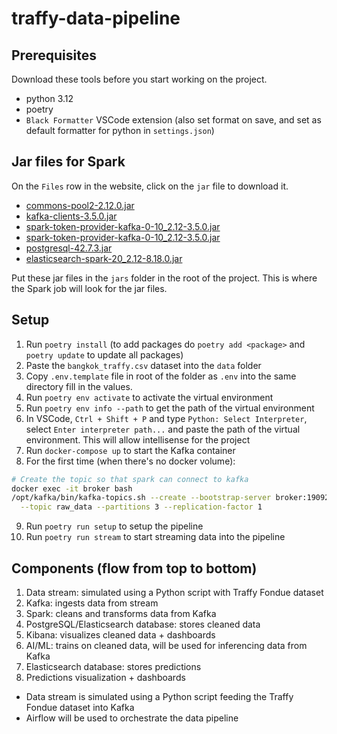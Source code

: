 # traffy-data-pipeline

## Prerequisites

Download these tools before you start working on the project.

- python 3.12
- poetry
- `Black Formatter` VSCode extension (also set format on save, and set as default formatter for python in `settings.json`)

## Jar files for Spark

On the `Files` row in the website, click on the `jar` file to download it.

- [commons-pool2-2.12.0.jar](https://mvnrepository.com/artifact/org.apache.commons/commons-pool2/2.12.0)
- [kafka-clients-3.5.0.jar](https://mvnrepository.com/artifact/org.apache.kafka/kafka-clients/3.5.0)
- [spark-token-provider-kafka-0-10_2.12-3.5.0.jar](https://mvnrepository.com/artifact/org.apache.spark/spark-sql-kafka-0-10_2.12/3.5.0)
- [spark-token-provider-kafka-0-10_2.12-3.5.0.jar](https://mvnrepository.com/artifact/org.apache.spark/spark-token-provider-kafka-0-10_2.12/3.5.0)
- [postgresql-42.7.3.jar](https://mvnrepository.com/artifact/org.postgresql/postgresql/42.7.3)
- [elasticsearch-spark-20_2.12-8.18.0.jar](https://mvnrepository.com/artifact/org.elasticsearch/elasticsearch-spark-20_2.12/8.18.0)

Put these jar files in the `jars` folder in the root of the project. This is where the Spark job will look for the jar files.

## Setup

1. Run `poetry install` (to add packages do `poetry add <package>` and `poetry update` to update all packages)
2. Paste the `bangkok_traffy.csv` dataset into the `data` folder
3. Copy `.env.template` file in root of the folder as `.env` into the same directory fill in the values.
4. Run `poetry env activate` to activate the virtual environment
5. Run `poetry env info --path` to get the path of the virtual environment
6. In VSCode, `Ctrl + Shift + P` and type `Python: Select Interpreter`, select `Enter interpreter path...` and paste the path of the virtual environment. This will allow intellisense for the project
7. Run `docker-compose up` to start the Kafka container
8. For the first time (when there's no docker volume):

```bash
# Create the topic so that spark can connect to kafka
docker exec -it broker bash
/opt/kafka/bin/kafka-topics.sh --create --bootstrap-server broker:19092 \
  --topic raw_data --partitions 3 --replication-factor 1

```

9. Run `poetry run setup` to setup the pipeline
10. Run `poetry run stream` to start streaming data into the pipeline

## Components (flow from top to bottom)

1. Data stream: simulated using a Python script with Traffy Fondue dataset
2. Kafka: ingests data from stream
3. Spark: cleans and transforms data from Kafka
4. PostgreSQL/Elasticsearch database: stores cleaned data
5. Kibana: visualizes cleaned data + dashboards
6. AI/ML: trains on cleaned data, will be used for inferencing data from Kafka
7. Elasticsearch database: stores predictions
8. Predictions visualization + dashboards

- Data stream is simulated using a Python script feeding the Traffy Fondue dataset into Kafka
- Airflow will be used to orchestrate the data pipeline
